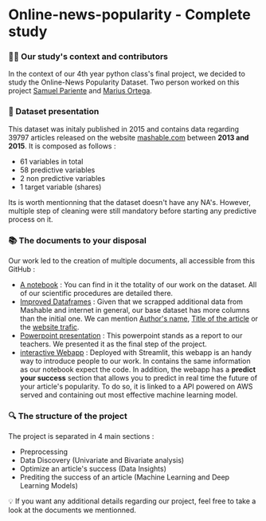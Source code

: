 # Online-news-popularity - Complete study

### 👨‍🔬 Our study's context and contributors

In the context of our 4th year python class's final project, we decided to study the Online-News Popularity Dataset.
Two person worked on this project <ins>Samuel Pariente</ins> and <ins>Marius Ortega</ins>.

### 📁 Dataset presentation

This dataset was initaly published in 2015 and contains data regarding 39797 articles released on the website [mashable.com](https://mashable.com/) between **2013 and 2015**. It is composed as follows :
- 61 variables in total
- 58 predictive variables
- 2 non predictive variables
- 1 target variable (shares)

Its is worth mentionning that the dataset doesn't have any NA's. However, multiple step of cleaning were still mandatory before starting any predictive process on it.

### 📚 The documents to your disposal
Our work led to the creation of multiple documents, all accessible from this GitHub :
- [A notebook](https://github.com/Samuelpariente/Online-news-popularity/tree/main/Notebook%20version) : You can find in it the totality of our work on the dataset. All of our scientific procedures are detailed there.
- [Improved Dataframes](https://github.com/Samuelpariente/Online-news-popularity/tree/main/Dataframes) : Given that we scrapped additional data from Mashable and internet in general, our base dataset has more columns than the initial one. We can mention <ins>Author's name</ins>, <ins>Title of the article</ins> or the <ins>website trafic</ins>.
- [Powerpoint presentation](https://) : This powerpoint stands as a report to our teachers. We presented it as the final step of the project.
- [interactive Webapp](https://samuelpariente-online-news-popularity-webappwebapp-s3npdr.streamlit.app/) : Deployed with Streamlit, this webapp is an handy way to introduce people to our work. In contains the same information as our notebook expect the code. In addition, the webapp has a __predict your success__ section that allows you to predict in real time the future of your article's popularity. To do so, it is linked to a API powered on AWS served and containing out most effective machine learning model. 

### 🔍 The structure of the project

The project is separated in 4 main sections : 
- Preprocessing 
- Data Discovery (Univariate and Bivariate analysis)
- Optimize an article's success (Data Insights)
- Prediting the success of an article (Machine Learning and Deep Learning Models)

💡 If you want any additional details regarding our project, feel free to take a look at the documents we mentionned.  
